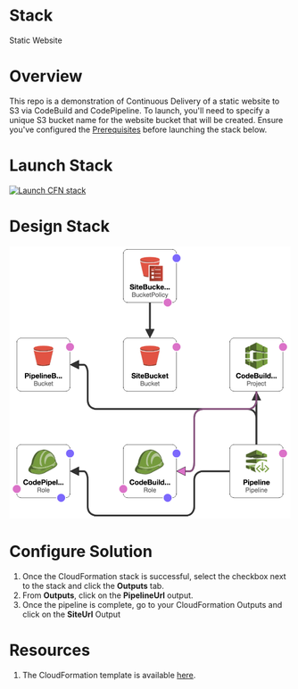 # Stack

Static Website

# Overview

This repo is a demonstration of Continuous Delivery of a static website to S3 via CodeBuild and CodePipeline. To launch, you'll need to specify a unique S3 bucket name for the website bucket that will be created. Ensure you've configured the [Prerequisites](https://github.com/telemundo/cloudformation-stacks/wiki/Prerequisites) before launching the stack below.

# Launch Stack

[![Launch CFN stack](https://s3.amazonaws.com/telemundo-cloudformation-stack/cloudformation-launch-stack.png)](https://console.aws.amazon.com/cloudformation/home?region=us-east-1#/stacks/new?stackName=telemundo-cloudformation-stack-static&templateURL=https://s3.amazonaws.com/telemundo-cloudformation-stack/static/static.template)

# Design Stack

![alt text](https://raw.githubusercontent.com/telemundo/cloudformation-stacks/master/static/template-designer.png)

# Configure Solution

1.  Once the CloudFormation stack is successful, select the checkbox next to the stack and click the **Outputs** tab.
1.  From **Outputs**, click on the **PipelineUrl** output.
1.  Once the pipeline is complete, go to your CloudFormation Outputs and click on the **SiteUrl** Output

# Resources

1.  The CloudFormation template is available [here](https://s3.amazonaws.com/telemundo-cloudformation-stack/static/static.template).
